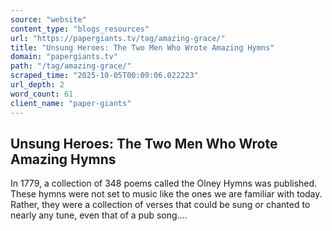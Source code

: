 ```yaml
---
source: "website"
content_type: "blogs_resources"
url: "https://papergiants.tv/tag/amazing-grace/"
title: "Unsung Heroes: The Two Men Who Wrote Amazing Hymns"
domain: "papergiants.tv"
path: "/tag/amazing-grace/"
scraped_time: "2025-10-05T00:09:06.022223"
url_depth: 2
word_count: 61
client_name: "paper-giants"
---
```


## Unsung Heroes: The Two Men Who Wrote Amazing Hymns

In 1779, a collection of 348 poems called the Olney Hymns was published. These hymns were not set to music like the ones we are familiar with today. Rather, they were a collection of verses that could be sung or chanted to nearly any tune, even that of a pub song....
